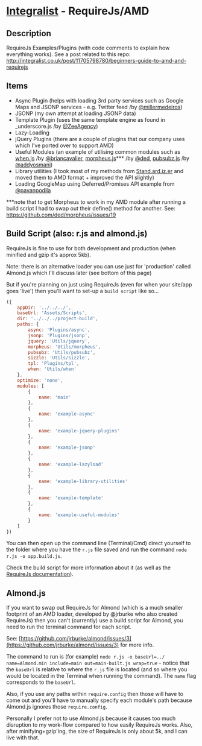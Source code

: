 [Integralist](http://www.integralist.co.uk/) - RequireJs/AMD
================================

Description
-----------

RequireJs Examples/Plugins (with code comments to explain how everything works).
See a post related to this repo: http://integralist.co.uk/post/11705798780/beginners-guide-to-amd-and-requirejs

Items
-----------

* Async Plugin (helps with loading 3rd party services such as Google Maps and JSONP services - e.g. Twitter feed /by [@millermedeiros](https://github.com/millermedeiros/amd-utils))
* JSONP (my own attempt at loading JSONP data)
* Template Plugin (uses the same template engine as found in _underscore.js /by [@ZeeAgency](https://github.com/ZeeAgency/requirejs-tpl))
* Lazy-Loading
* jQuery Plugins (there are a couple of plugins that our company uses which I've ported over to support AMD)
* Useful Modules (an example of utilising common modules such as [when.js](https://github.com/briancavalier/when.js) /by [@briancavalier](https://github.com/briancavalier), [morpheus.js](https://github.com/ded/morpheus)*** /by [@ded](https://github.com/ded), [pubsubz.js](https://github.com/addyosmani/pubsubz) /by [@addyosmani](https://github.com/addyosmani))
* Library utilities (I took most of my methods from [Stand.ard.iz.er](https://github.com/Integralist/Stand.ard.iz.er) and moved them to AMD format + improved the API slightly)
* Loading GoogleMap using Deferred/Promises API example from [@pavanpodila](http://twitter.com/pavanpodila)

***note that to get Morpheus to work in my AMD module after running a build script I had to swap out their define() method for another. See: https://github.com/ded/morpheus/issues/19

Build Script (also: r.js and almond.js)
---------------------------------------

RequireJs is fine to use for both development and production (when minified and gzip it's approx 5kb).

Note: there is an alternative loader you can use just for 'production' called Almond.js which I'll discuss later (see bottom of this page)

But if you're planning on just using RequireJs (even for when your site/app goes 'live') then you'll want to set-up a `build script` like so…

```js
({	
    appDir: '../../../',
    baseUrl: 'Assets/Scripts',
    dir: '../../../project-build',
    paths: {
        async: 'Plugins/async',
        jsonp: 'Plugins/jsonp',
        jquery: 'Utils/jquery',
        morpheus: 'Utils/morpheus',
		pubsubz: 'Utils/pubsubz',
		sizzle: 'Utils/sizzle',
        tpl: 'Plugins/tpl',
		when: 'Utils/when'
    },
    optimize: 'none',
    modules: [
        {
            name: 'main'
        },
        {
            name: 'example-async'
        },
        {
            name: 'example-jquery-plugins'
        },
        {
            name: 'example-jsonp'
        },
        {
            name: 'example-lazyload'
        },
        {
            name: 'example-library-utilities'
        },
        {
            name: 'example-template'
        },
        {
            name: 'example-useful-modules'
        }
    ]
})
```

You can then open up the command line (Terminal/Cmd) direct yourself to the folder where you have the `r.js` file saved and run the command `node r.js -o app.build.js`.

Check the build script for more information about it (as well as the [RequireJs documentation](http://requirejs.org/docs/optimization.html)).


Almond.js
---------------------------------------

If you want to swap out RequireJs for Almond (which is a much smaller footprint of an AMD loader, developed by @jrburke who also created RequireJs) then you can't (currently) use a build script for Almond, you need to run the terminal command for each script.

See: [https://github.com/jrburke/almond/issues/3](https://github.com/jrburke/almond/issues/3) for more info.

The command to run is (for example) `node r.js -o baseUrl=../ name=Almond.min include=main out=main-built.js wrap=true` - notice that the `baseUrl` is relative to where the `r.js` file is located (and so where you would be located in the Terminal when running the command). The `name` flag corresponds to the `baseUrl`.

Also, if you use any paths within `require.config` then those will have to come out and you'll have to manually specify each module's path because Almond.js ignores those `require.config`.

Personally I prefer not to use Almond.js because it causes too much disruption to my work-flow compared to how easily RequireJs works. Also, after minifying+gzip'ing, the size of RequireJs is only about 5k, and I can live with that.